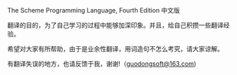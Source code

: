 The Scheme Programming Language, Fourth Edition 中文版

翻译的目的，为了自己学习的过程中能够加深印象。并且，给自己积攒一些翻译经验。

希望对大家有所帮助，由于是业余性翻译，用词造句不怎么考究，请大家谅解。

有翻译失误的地方，也请反馈于我，谢谢!（guodongsoft@163.com)